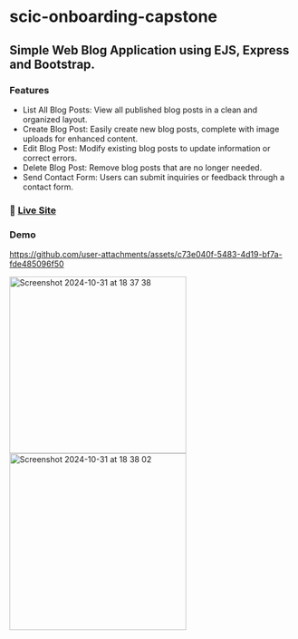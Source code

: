 # scic-onboarding-capstone

## Simple Web Blog Application using EJS, Express and Bootstrap.

### Features
- List All Blog Posts: View all published blog posts in a clean and organized layout.
- Create Blog Post: Easily create new blog posts, complete with image uploads for enhanced content.
- Edit Blog Post: Modify existing blog posts to update information or correct errors.
- Delete Blog Post: Remove blog posts that are no longer needed.
- Send Contact Form: Users can submit inquiries or feedback through a contact form.

### 🛜 [Live Site](https://princess-blog-site.onrender.com)

### Demo
https://github.com/user-attachments/assets/c73e040f-5483-4d19-bf7a-fde485096f50


<img width="312" alt="Screenshot 2024-10-31 at 18 37 38" src="https://github.com/user-attachments/assets/ad226957-6ec6-4c4d-a546-7599eb63af38">

<img width="312" alt="Screenshot 2024-10-31 at 18 38 02" src="https://github.com/user-attachments/assets/f7040a97-53a4-4fe1-a827-c74d3d8323a5">
